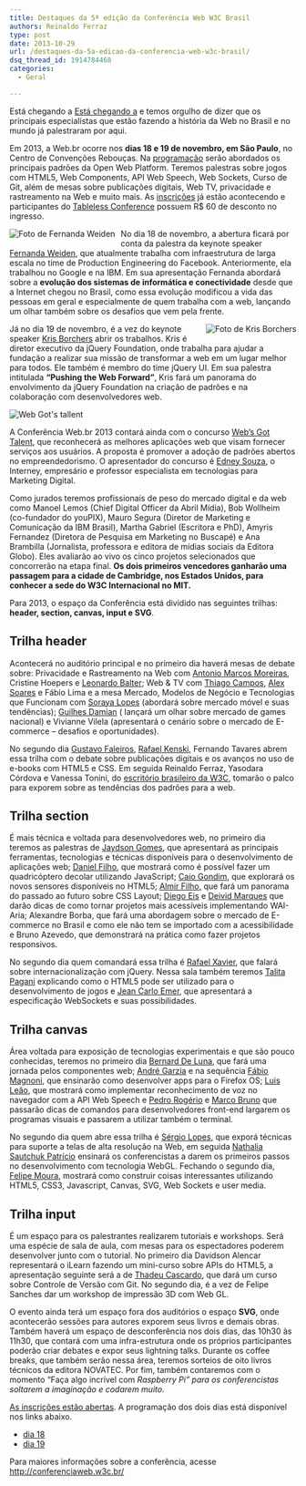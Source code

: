 ```yaml
---
title: Destaques da 5ª edição da Conferência Web W3C Brasil
authors: Reinaldo Ferraz
type: post
date: 2013-10-29
url: /destaques-da-5a-edicao-da-conferencia-web-w3c-brasil/
dsq_thread_id: 1914784468
categories:
  - Geral

---
```

Está chegando a [Está chegando a][1] e temos orgulho de dizer que os principais especialistas que estão fazendo a história da Web no Brasil e no mundo já palestraram por aqui.

Em 2013, a Web.br ocorre nos **dias 18 e 19 de novembro, em São Paulo**, no Centro de Convenções Rebouças. Na [programação][2] serão abordados os principais padrões da Open Web Platform. Teremos palestras sobre jogos com HTML5, Web Components, API Web Speech, Web Sockets, Curso de Git, além de mesas sobre publicações digitais, Web TV, privacidade e rastreamento na Web e muito mais. As [inscrições][3] já estão acontecendo e participantes do [Tableless Conference][4] possuem R$ 60 de desconto no ingresso.

<img style="float: left;margin: 0px 10px 10px 0px" alt="Foto de Fernanda Weiden" src="http://conferenciaweb.w3c.br/wp-content/themes/webbr2013/assets/img/speakers/fernanda-weiden-frame.jpg" />No dia 18 de novembro, a abertura ficará por conta da palestra da keynote speaker [Fernanda Weiden][5], que atualmente trabalha com infraestrutura de larga escala no time de Production Engineering do Facebook. Anteriormente, ela trabalhou no Google e na IBM. Em sua apresentação Fernanda abordará sobre a **evolução dos sistemas de informática e conectividade** desde que a Internet chegou no Brasil, como essa evolução modificou a vida das pessoas em geral e especialmente de quem trabalha com a web, lançando um olhar também sobre os desafios que vem pela frente.

 <img style="float: right;margin: 0px 0px 10px 10px" alt="Foto de Kris Borchers" src="http://conferenciaweb.w3c.br/wp-content/themes/webbr2013/assets/img/speakers/kris-frame.jpg" />Já no dia 19 de novembro, é a vez do keynote speaker [Kris Borchers][6] abrir os trabalhos. Kris é diretor executivo da jQuery Foundation, onde trabalha para ajudar a fundação a realizar sua missão de transformar a web em um lugar melhor para todos. Ele também é membro do time jQuery UI. Em sua palestra intitulada **“Pushing the Web Forward”**, Kris fará um panorama do envolvimento da jQuery Foundation na criação de padrões e na colaboração com desenvolvedores web.

<img style="clear: right" alt="Web Got's tallent" src="http://conferenciaweb.w3c.br/uploads/2013/10/websgottalent_740px_final3.png" />

A Conferência Web.br 2013 contará ainda com o concurso [Web&#8217;s Got Talent][7], que reconhecerá as melhores aplicações web que visam fornecer serviços aos usuários. A proposta é promover a adoção de padrões abertos no empreendedorismo. O apresentador do concurso é <a href="http://interney.net/edney-entrevista-interney/" target="_blank">Edney Souza</a>, o Interney, empresário e professor especialista em tecnologias para Marketing Digital. 

Como jurados teremos profissionais de peso do mercado digital e da web como Manoel Lemos (Chief Digital Officer da Abril Mídia), Bob Wollheim (co-fundador do youPIX), Mauro Segura (Diretor de Marketing e Comunicação da IBM Brasil), Martha Gabriel (Escritora e PhD), Amyris Fernandez (Diretora de Pesquisa em Marketing no Buscapé) e Ana Brambilla (Jornalista, professora e editora de mídias sociais da Editora Globo). Eles avaliarão ao vivo os cinco projetos selecionados que concorrerão na etapa final. **Os dois primeiros vencedores ganharão uma passagem para a cidade de Cambridge, nos Estados Unidos, para conhecer a sede do W3C Internacional no MIT.**

Para 2013, o espaço da Conferência está dividido nas seguintes trilhas: **header, section, canvas, input e SVG**.

## Trilha header

Acontecerá no auditório principal e no primeiro dia haverá mesas de debate sobre: Privacidade e Rastreamento na Web com [Antonio Marcos Moreiras][8], Cristine Hoepers e [Leonardo Balter][9]; Web & TV com [Thiago Campos][10], [Alex Soares][11] e Fábio Lima e a mesa Mercado, Modelos de Negócio e Tecnologias que Funcionam com [Soraya Lopes][12] (abordará sobre mercado móvel e suas tendências); [Guilhes Damian][13] ( lançará um olhar sobre mercado de games nacional) e Vivianne Vilela (apresentará o cenário sobre o mercado de E-commerce – desafios e oportunidades). 

No segundo dia [Gustavo Faleiros][14], [Rafael Kenski][15], Fernando Tavares abrem essa trilha com o debate sobre publicações digitais e os avanços no uso de e-books com HTML5 e CSS. Em seguida Reinaldo Ferraz, Yasodara Córdova e Vanessa Tonini, do [escritório brasileiro da W3C][16], tomarão o palco para exporem sobre as tendências dos padrões para a web.

## Trilha section

É mais técnica e voltada para desenvolvedores web, no primeiro dia teremos as palestras de [Jaydson Gomes][17], que apresentará as principais ferramentas, tecnologias e técnicas disponíveis para o desenvolvimento de aplicações web; [Daniel Filho][18], que mostrará como é possível fazer um quadricóptero decolar utilizando JavaScript; [Caio Gondim][19], que explorará os novos sensores disponíveis no HTML5; [Almir Filho,][20] que fará um panorama do passado ao futuro sobre CSS Layout; [Diego Eis][21] e [Deivid Marques][22] que darão dicas de como tornar projetos mais acessíveis implementando WAI-Aria; Alexandre Borba, que fará uma abordagem sobre o mercado de E-commerce no Brasil e como ele não tem se importado com a acessibilidade e Bruno Azevedo, que demonstrará na prática como fazer projetos responsivos. 

No segundo dia quem comandará essa trilha é [Rafael Xavier][15], que falará sobre internacionalização com jQuery. Nessa sala também teremos [Talita Pagani][23] explicando como o HTML5 pode ser utilizado para o desenvolvimento de jogos e [Jean Carlo Emer][24], que apresentará a especificação WebSockets e suas possibilidades.

## Trilha canvas

Área voltada para exposição de tecnologias experimentais e que são pouco conhecidas, teremos no primeiro dia [Bernard De Luna][25], que fará uma jornada pelos componentes web; [André Garzia][26] e na sequência [Fábio Magnoni][27], que ensinarão como desenvolver apps para o Firefox OS; [Luis Leão][28], que mostrará como implementar reconhecimento de voz no navegador com a API Web Speech e [Pedro Rogério][29] e [Marco Bruno][30] que passarão dicas de comandos para desenvolvedores front-end largarem os programas visuais e passarem a utilizar também o terminal. 

No segundo dia quem abre essa trilha é [Sérgio Lopes][31], que exporá técnicas para suporte a telas de alta resolução na Web, em seguida [Nathalia Sautchuk Patrício][32] ensinará os conferencistas a darem os primeiros passos no desenvolvimento com tecnologia WebGL. Fechando o segundo dia, [Felipe Moura][33], mostrará como construir coisas interessantes utilizando HTML5, CSS3, Javascript, Canvas, SVG, Web Sockets e user media.

## Trilha input

É um espaço para os palestrantes realizarem tutoriais e workshops. Será uma espécie de sala de aula, com mesas para os espectadores poderem desenvolver junto com o tutorial. No primeiro dia Davidson Alencar representará o iLearn fazendo um mini-curso sobre APIs do HTML5, a apresentação seguinte será a de [Thadeu Cascardo][34], que dará um curso sobre Controle de Versão com Git. No segundo dia, é a vez de Felipe Sanches dar um workshop de impressão 3D com Web GL.

O evento ainda terá um espaço fora dos auditórios o espaço **SVG**, onde acontecerão sessões para autores exporem seus livros e demais obras. Também haverá um espaço de desconferência nos dois dias, das 10h30 às 11h30, que contará com uma infra-estrutura onde os próprios participantes poderão criar debates e expor seus lightning talks. Durante os coffee breaks, que também serão nessa área, teremos sorteios de oito livros técnicos da editora NOVATEC. Por fim, também contaremos com o momento “Faça algo incrível com _Raspberry Pi” para os conferencistas soltarem a imaginação e codarem muito._

[As inscrições estão abertas][3]. A programação dos dois dias está disponível nos links abaixo. 

  * [dia 18][35]
  * [dia 19][36]

Para maiores informações sobre a conferência, acesse <http://conferenciaweb.w3c.br/>

 [1]: http://conferenciaweb.w3c.br/
 [2]: http://conferenciaweb.w3c.br/#trilhas
 [3]: http://conferenciaweb.w3c.br/inscricoes/
 [4]: http://conferenciaweb.w3c.br/#eventos-parceiros
 [5]: http://conferenciaweb.w3c.br/#fernanda
 [6]: http://conferenciaweb.w3c.br/#kris
 [7]: http://conferenciaweb.w3c.br/inscricoes-abertas-para-o-webs-got-talent/
 [8]: http://conferenciaweb.w3c.br/#antonio
 [9]: http://conferenciaweb.w3c.br/#leo
 [10]: http://conferenciaweb.w3c.br/#thiago
 [11]: http://conferenciaweb.w3c.br/#alex
 [12]: http://conferenciaweb.w3c.br/#soraya
 [13]: http://conferenciaweb.w3c.br/#guilhes
 [14]: http://conferenciaweb.w3c.br/#gustavo
 [15]: http://conferenciaweb.w3c.br/#rafael
 [16]: http://www.w3c.br/
 [17]: http://conferenciaweb.w3c.br/#jaydson
 [18]: http://conferenciaweb.w3c.br/#daniel
 [19]: http://conferenciaweb.w3c.br/#caio
 [20]: http://conferenciaweb.w3c.br/#almir
 [21]: http://conferenciaweb.w3c.br/#diego
 [22]: http://conferenciaweb.w3c.br/#deivid
 [23]: http://conferenciaweb.w3c.br/#talita
 [24]: http://conferenciaweb.w3c.br/#jean
 [25]: http://conferenciaweb.w3c.br/#bernard
 [26]: http://conferenciaweb.w3c.br/#andre
 [27]: http://conferenciaweb.w3c.br/#fabio
 [28]: http://conferenciaweb.w3c.br/#luis
 [29]: http://conferenciaweb.w3c.br/#pedro
 [30]: http://conferenciaweb.w3c.br/#marco
 [31]: http://conferenciaweb.w3c.br/#sergio
 [32]: http://conferenciaweb.w3c.br/#nathalia
 [33]: http://conferenciaweb.w3c.br/#felipe
 [34]: http://conferenciaweb.w3c.br/#thadeu
 [35]: http://conferenciaweb.w3c.br/#trilha-primeiro-dia
 [36]: http://conferenciaweb.w3c.br/#trilha-segundo-dia